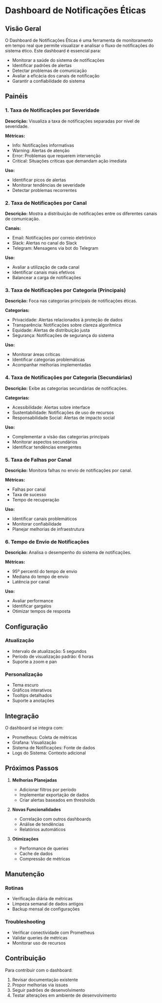 # Dashboard de Notificações Éticas

## Visão Geral

O Dashboard de Notificações Éticas é uma ferramenta de monitoramento em tempo real que permite visualizar e analisar o fluxo de notificações do sistema ético. Este dashboard é essencial para:

- Monitorar a saúde do sistema de notificações
- Identificar padrões de alertas
- Detectar problemas de comunicação
- Avaliar a eficácia dos canais de notificação
- Garantir a confiabilidade do sistema

## Painéis

### 1. Taxa de Notificações por Severidade

**Descrição:** Visualiza a taxa de notificações separadas por nível de severidade.

**Métricas:**
- Info: Notificações informativas
- Warning: Alertas de atenção
- Error: Problemas que requerem intervenção
- Critical: Situações críticas que demandam ação imediata

**Uso:**
- Identificar picos de alertas
- Monitorar tendências de severidade
- Detectar problemas recorrentes

### 2. Taxa de Notificações por Canal

**Descrição:** Mostra a distribuição de notificações entre os diferentes canais de comunicação.

**Canais:**
- Email: Notificações por correio eletrônico
- Slack: Alertas no canal do Slack
- Telegram: Mensagens via bot do Telegram

**Uso:**
- Avaliar a utilização de cada canal
- Identificar canais mais efetivos
- Balancear a carga de notificações

### 3. Taxa de Notificações por Categoria (Principais)

**Descrição:** Foca nas categorias principais de notificações éticas.

**Categorias:**
- Privacidade: Alertas relacionados à proteção de dados
- Transparência: Notificações sobre clareza algorítmica
- Equidade: Alertas de distribuição justa
- Segurança: Notificações de segurança do sistema

**Uso:**
- Monitorar áreas críticas
- Identificar categorias problemáticas
- Acompanhar melhorias implementadas

### 4. Taxa de Notificações por Categoria (Secundárias)

**Descrição:** Exibe as categorias secundárias de notificações.

**Categorias:**
- Acessibilidade: Alertas sobre interface
- Sustentabilidade: Notificações de uso de recursos
- Responsabilidade Social: Alertas de impacto social

**Uso:**
- Complementar a visão das categorias principais
- Monitorar aspectos secundários
- Identificar tendências emergentes

### 5. Taxa de Falhas por Canal

**Descrição:** Monitora falhas no envio de notificações por canal.

**Métricas:**
- Falhas por canal
- Taxa de sucesso
- Tempo de recuperação

**Uso:**
- Identificar canais problemáticos
- Monitorar confiabilidade
- Planejar melhorias de infraestrutura

### 6. Tempo de Envio de Notificações

**Descrição:** Analisa o desempenho do sistema de notificações.

**Métricas:**
- 95º percentil do tempo de envio
- Mediana do tempo de envio
- Latência por canal

**Uso:**
- Avaliar performance
- Identificar gargalos
- Otimizar tempos de resposta

## Configuração

### Atualização
- Intervalo de atualização: 5 segundos
- Período de visualização padrão: 6 horas
- Suporte a zoom e pan

### Personalização
- Tema escuro
- Gráficos interativos
- Tooltips detalhados
- Suporte a anotações

## Integração

O dashboard se integra com:
- Prometheus: Coleta de métricas
- Grafana: Visualização
- Sistema de Notificações: Fonte de dados
- Logs do Sistema: Contexto adicional

## Próximos Passos

1. **Melhorias Planejadas**
   - Adicionar filtros por período
   - Implementar exportação de dados
   - Criar alertas baseados em thresholds

2. **Novas Funcionalidades**
   - Correlação com outros dashboards
   - Análise de tendências
   - Relatórios automáticos

3. **Otimizações**
   - Performance de queries
   - Cache de dados
   - Compressão de métricas

## Manutenção

### Rotinas
- Verificação diária de métricas
- Limpeza semanal de dados antigos
- Backup mensal de configurações

### Troubleshooting
- Verificar conectividade com Prometheus
- Validar queries de métricas
- Monitorar uso de recursos

## Contribuição

Para contribuir com o dashboard:
1. Revisar documentação existente
2. Propor melhorias via issues
3. Seguir padrões de desenvolvimento
4. Testar alterações em ambiente de desenvolvimento 